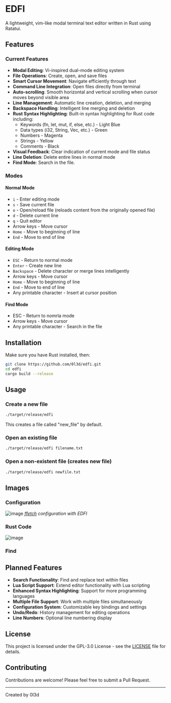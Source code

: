 # EDFI

A lightweight, vim-like modal terminal text editor written in Rust using Ratatui.

## Features

### Current Features

- **Modal Editing**: Vi-inspired dual-mode editing system
- **File Operations**: Create, open, and save files
- **Smart Cursor Movement**: Navigate efficiently through text
- **Command Line Integration**: Open files directly from terminal
- **Auto-scrolling**: Smooth horizontal and vertical scrolling when cursor moves beyond visible area
- **Line Management**: Automatic line creation, deletion, and merging
- **Backspace Handling**: Intelligent line merging and deletion
- **Rust Syntax Highlighting**: Built-in syntax highlighting for Rust code including:
  - Keywords (fn, let, mut, if, else, etc.) - Light Blue
  - Data types (i32, String, Vec, etc.) - Green
  - Numbers - Magenta
  - Strings - Yellow
  - Comments - Black
- **Visual Feedback**: Clear indication of current mode and file status
- **Line Deletion**: Delete entire lines in normal mode
- **Find Mode**: Search in the file.

### Modes

#### Normal Mode

- `i` - Enter editing mode
- `s` - Save current file
- `o` - Open/reload file (reloads content from the originally opened file)
- `d` - Delete current line
- `q` - Quit editor
- Arrow keys - Move cursor
- `Home` - Move to beginning of line
- `End` - Move to end of line

#### Editing Mode

- `ESC` - Return to normal mode
- `Enter` - Create new line
- `Backspace` - Delete character or merge lines intelligently
- Arrow keys - Move cursor
- `Home` - Move to beginning of line
- `End` - Move to end of line
- Any printable character - Insert at cursor position

#### Find Mode

- ESC - Return to nomrla mode
- Arrow keys - Move cursor
- Any printable character - Search in the file

## Installation

Make sure you have Rust installed, then:

```bash
git clone https://github.com/0l3d/edfi.git
cd edfi
cargo build --release
```

## Usage

### Create a new file

```bash
./target/release/edfi
```

This creates a file called "new_file" by default.

### Open an existing file

```bash
./target/release/edfi filename.txt
```

### Open a non-existent file (creates new file)

```bash
./target/release/edfi newfile.txt
```

## Images

### Configuration

![image](https://github.com/user-attachments/assets/045df880-4f64-4c44-94cd-b9ab68a0c39e)
_[ffetch](https://github.com/0l3d/ffetch) configuration with EDFI_

### Rust Code

![image](https://github.com/user-attachments/assets/30d39b31-6844-448b-bd3d-5b377ee8e529)

### Find

## Planned Features

- **Search Functionality**: Find and replace text within files
- **Lua Script Support**: Extend editor functionality with Lua scripting
- **Enhanced Syntax Highlighting**: Support for more programming languages
- **Multiple File Support**: Work with multiple files simultaneously
- **Configuration System**: Customizable key bindings and settings
- **Undo/Redo**: History management for editing operations
- **Line Numbers**: Optional line numbering display

## License

This project is licensed under the GPL-3.0 License - see the [LICENSE](LICENSE.md) file for details.

## Contributing

Contributions are welcome! Please feel free to submit a Pull Request.

---

Created by 0l3d
